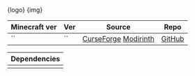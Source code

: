 #

{logo}
{img}

| Minecraft ver | Ver | Source                       | Repo       |
| ------------- | --- | ---------------------------- | ---------- |
| ``            | ``  | [CurseForge]() [Modirinth]() | [GitHub]() |

| Dependencies |
| ------------ |
|              |